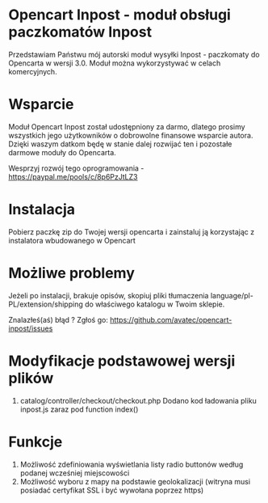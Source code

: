 # Opencart Inpost - moduł obsługi paczkomatów Inpost
Przedstawiam Państwu mój autorski moduł wysyłki Inpost - paczkomaty do Opencarta w wersji 3.0. Moduł można wykorzystywać w celach komercyjnych.

# Wsparcie
Moduł Opencart Inpost został udostępniony za darmo, dlatego prosimy wszystkich jego użytkowników o dobrowolne finansowe wsparcie autora. Dzięki waszym datkom będę w stanie dalej rozwijać ten i pozostałe darmowe moduły do Opencarta.

Wesprzyj rozwój tego oprogramowania - https://paypal.me/pools/c/8p6PzJtLZ3

# Instalacja
Pobierz paczkę zip do Twojej wersji opencarta i zainstaluj ją korzystając z instalatora wbudowanego w Opencart

# Możliwe problemy
Jeżeli po instalacji, brakuje opisów, skopiuj pliki tłumaczenia language/pl-PL/extension/shipping do właściwego katalogu w Twoim sklepie.

Znalazłeś(aś) błąd ? Zgłoś go: https://github.com/avatec/opencart-inpost/issues

# Modyfikacje podstawowej wersji plików
1. catalog/controller/checkout/checkout.php
   Dodano kod ładowania pliku inpost.js zaraz pod function index()

# Funkcje
1. Możliwość zdefiniowania wyświetlania listy radio buttonów według podanej wcześniej miejscowości
2. Możliwość wyboru z mapy na podstawie geolokalizacji (witryna musi posiadać certyfikat SSL i być wywołana poprzez https)
